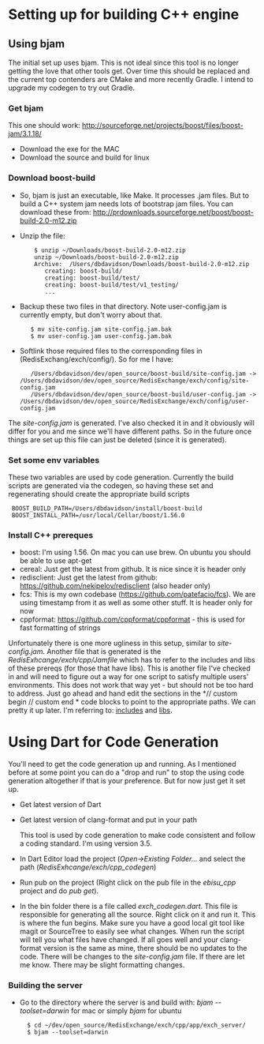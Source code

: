 # Setting up for building C++ engine

## Using bjam

The initial set up uses bjam. This is not ideal since this tool is no
longer getting the love that other tools get. Over time this should be
replaced and the current top contenders are CMake and more recently
Gradle. I intend to upgrade my codegen to try out Gradle.

### Get bjam

This one should work: http://sourceforge.net/projects/boost/files/boost-jam/3.1.18/

* Download the exe for the MAC
* Download the source and build for linux

### Download boost-build

* So, bjam is just an executable, like Make. It processes .jam
  files. But to build a C++ system jam needs lots of bootstrap jam
  files. You can download these from:
  http://prdownloads.sourceforge.net/boost/boost-build-2.0-m12.zip

* Unzip the file:

          $ unzip ~/Downloads/boost-build-2.0-m12.zip
          unzip ~/Downloads/boost-build-2.0-m12.zip
          Archive:  /Users/dbdavidson/Downloads/boost-build-2.0-m12.zip
             creating: boost-build/
             creating: boost-build/test/
             creating: boost-build/test/v1_testing/
             ...

* Backup these two files in that directory. Note user-config.jam is currently empty, but don't worry about that.

         $ mv site-config.jam site-config.jam.bak
         $ mv user-config.jam user-config.jam.bak


* Softlink those required files to the corresponding files in (RedisExchang/exch/config/). So for me I have:

         /Users/dbdavidson/dev/open_source/boost-build/site-config.jam -> /Users/dbdavidson/dev/open_source/RedisExchange/exch/config/site-config.jam
         /Users/dbdavidson/dev/open_source/boost-build/user-config.jam -> /Users/dbdavidson/dev/open_source/RedisExchange/exch/config/user-config.jam

The *site-config.jam* is generated. I've also checked it in and it obviously will differ for you and me since we'll have different paths. So in the future once things are set up this file can just be deleted (since it is generated).

### Set some env variables

These two variables are used by code generation. Currently the build scripts are generated via the codegen, so having these set and regenerating should create the appropriate build scripts

     BOOST_BUILD_PATH=/Users/dbdavidson/install/boost-build
     BOOST_INSTALL_PATH=/usr/local/Cellar/boost/1.56.0


### Install C++ prereques

* boost: I'm using 1.56. On mac you can use brew. On ubuntu you should be able to use apt-get
* cereal: Just get the latest from github. It is nice since it is header only
* redisclient: Just get the latest from github: https://github.com/nekipelov/redisclient (also header only)
* fcs: This is my own codebase (https://github.com/patefacio/fcs). We are using timestamp from it as well as some other stuff. It is header only for now
* cppformat: https://github.com/cppformat/cppformat - this is used for fast formatting of strings

Unfortunately there is one more ugliness in this setup, similar to *site-config.jam*. Another file that is generated is the *RedisExhcange/exch/cpp/Jamfile* which has to refer to the includes and libs of these prereqs (for those that have libs). This is another file I've checked in and will need to figure out a way for one script to satisfy multiple users' environments. This does not work that way yet - but should not be too hard to address. Just go ahead and hand edit the sections in the *// custom begin // custom end * code blocks to point to the appropriate paths. We can pretty it up later. I'm referring to: [includes](https://github.com/patefacio/RedisExchange/blob/master/exch/cpp/Jamfile#L29-L34) and [libs](https://github.com/patefacio/RedisExchange/blob/master/exch/cpp/Jamfile#L45-L47).

# Using Dart for Code Generation

  You'll need to get the code generation up and running. As I
mentioned before at some point you can do a "drop and run" to stop the
using code generation altogether if that is your preference. But for
now just get it set up.

* Get latest version of Dart

* Get latest version of clang-format and put in your path

  This tool is used by code generation to make code consistent and
  follow a coding standard. I'm using version 3.5.

* In Dart Editor load the project (*Open->Existing Folder...* and select the path (*RedisExhcange/exch/cpp_codegen*)

* Run pub on the project (Right click on the pub file in the *ebisu_cpp* project and do *pub get*).

* In the bin folder there is a file called *exch_codegen.dart*. This file is responsible for generating all the source. Right click on it and run it. This is where the fun begins. Make sure you have a good local git tool like magit or SourceTree to easily see what changes. When run the script will tell you what files have changed. If all goes well and your clang-format version is the same as mine, there should be no updates to the code. There will be changes to the *site-config.jam* file. If there are let me know. There may be slight formatting changes.

### Building the server

* Go to the directory where the server is and build with: *bjam --toolset=darwin* for mac or simply *bjam* for ubuntu

        $ cd ~/dev/open_source/RedisExchange/exch/cpp/app/exch_server/
        $ bjam --toolset=darwin
